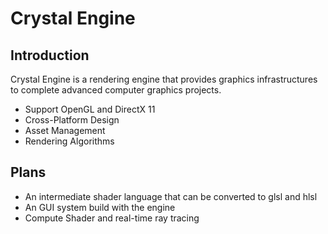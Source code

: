# Crystal Engine

## Introduction
Crystal Engine is a rendering engine that provides graphics infrastructures to complete
advanced computer graphics projects.

- Support OpenGL and DirectX 11
- Cross-Platform Design
- Asset Management
- Rendering Algorithms

## Plans
- An intermediate shader language that can be converted to glsl and hlsl
- An GUI system build with the engine
- Compute Shader and real-time ray tracing